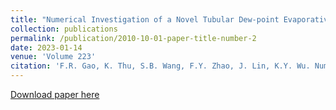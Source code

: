```yaml
---
title: "Numerical Investigation of a Novel Tubular Dew-point Evaporative Cooler"
collection: publications
permalink: /publication/2010-10-01-paper-title-number-2
date: 2023-01-14
venue: 'Volume 223'
citation: 'F.R. Gao, K. Thu, S.B. Wang, F.Y. Zhao, J. Lin, K.Y. Wu. Numerical investigation of a novel tubular dew-point evaporative cooler 223, 120064 (2023)'
---
```

[Download paper here](https://doi.org/10.1016/j.applthermaleng.2023.120064)
